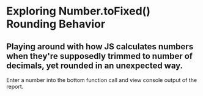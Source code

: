 # Exploring Number.toFixed() Rounding Behavior

## Playing around with how JS calculates numbers when they're supposedly trimmed to number of decimals, yet rounded in an unexpected way.

Enter a number into the bottom function call and view console output of the report.
